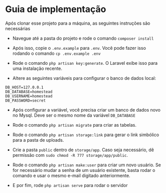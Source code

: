 # Guia de implementação

Após clonar esse projeto para a máquina, as seguintes instruções são necessárias

- Navegue até a pasta do projeto e rode o comando `composer install`

- Após isso, copie o `.env.example` para `.env`. Você pode fazer isso rodando o comando `cp .env.example .env`

- Rode o comando `php artisan key:generate`. O Laravel exibe isso para uma instalação recente.

- Altere as seguintes variáveis para configurar o banco de dados local:

```
DB_HOST=127.0.0.1
DB_DATABASE=homestead
DB_USERNAME=homestead
DB_PASSWORD=secret
```

- Após configurar a variável, você precisa criar um banco de dados novo no Mysql. Deve ser o mesmo nome da variável `DB_DATABASE`

- Rode o comando `php artisan migrate` para criar as tabelas.

- Rode o comando `php artisan storage:link` para gerar o link simbólico para a pasta de uploads.
- Crie a pasta `public` dentro de `storage/app`.  Caso seja necessário, dê permissão com `sudo chmod -R 777 storage/app/public`.

- Rode o comando `php artisan make:user` para criar um novo usuário. 
Se for necessário mudar a senha de um usuário existente, basta rodar o comando e usar o mesmo e-mail digitado anteriormente.

- E por fim, rode `php artisan serve` para rodar o servidor


